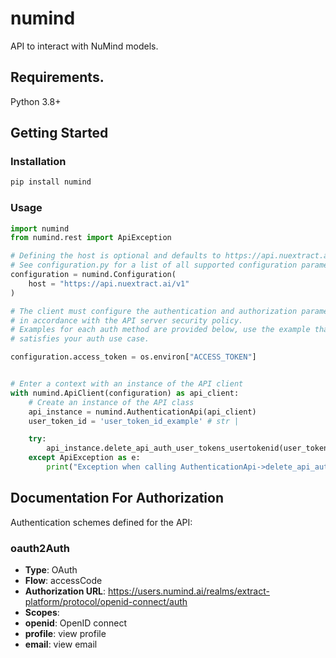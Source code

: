 # numind

API to interact with NuMind models.

## Requirements.

Python 3.8+

## Getting Started

### Installation

```sh
pip install numind
```

### Usage

```python
import numind
from numind.rest import ApiException

# Defining the host is optional and defaults to https://api.nuextract.ai/v1
# See configuration.py for a list of all supported configuration parameters.
configuration = numind.Configuration(
    host = "https://api.nuextract.ai/v1"
)

# The client must configure the authentication and authorization parameters
# in accordance with the API server security policy.
# Examples for each auth method are provided below, use the example that
# satisfies your auth use case.

configuration.access_token = os.environ["ACCESS_TOKEN"]


# Enter a context with an instance of the API client
with numind.ApiClient(configuration) as api_client:
    # Create an instance of the API class
    api_instance = numind.AuthenticationApi(api_client)
    user_token_id = 'user_token_id_example' # str | 

    try:
        api_instance.delete_api_auth_user_tokens_usertokenid(user_token_id)
    except ApiException as e:
        print("Exception when calling AuthenticationApi->delete_api_auth_user_tokens_usertokenid: %s\n" % e)
```

<a id="documentation-for-authorization"></a>
## Documentation For Authorization

Authentication schemes defined for the API:
<a id="oauth2Auth"></a>
### oauth2Auth

- **Type**: OAuth
- **Flow**: accessCode
- **Authorization URL**: https://users.numind.ai/realms/extract-platform/protocol/openid-connect/auth
- **Scopes**: 
 - **openid**: OpenID connect
 - **profile**: view profile
 - **email**: view email

